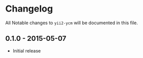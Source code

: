 # Changelog

All Notable changes to `yii2-ycm` will be documented in this file.

## 0.1.0 - 2015-05-07

- Initial release
